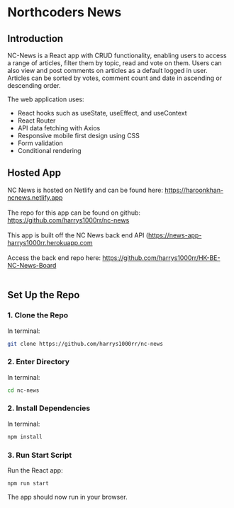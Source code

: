 # Northcoders News

## Introduction

NC-News is a React app with CRUD functionality, enabling users to access a range of articles, filter them by topic, read and vote on them. Users can also view and post comments on articles as a default logged in user. Articles can be sorted by votes, comment count and date in ascending or descending order.

The web application uses:

- React hooks such as useState, useEffect, and useContext
- React Router
- API data fetching with Axios
- Responsive mobile first design using CSS
- Form validation
- Conditional rendering




## Hosted App

NC News is hosted on Netlify and can be found here: https://haroonkhan-ncnews.netlify.app <br><br>The repo for this app can be found on github: https://github.com/harrys1000rr/nc-news<br><br>
This app is built off the NC News back end API (https://news-app-harrys1000rr.herokuapp.com<br><br> Access the back end repo here: https://github.com/harrys1000rr/HK-BE-NC-News-Board <br><br>

## Set Up the Repo

### 1. Clone the Repo

In terminal:

```bash
git clone https://github.com/harrys1000rr/nc-news
```

### 2. Enter Directory

In terminal:

```bash
cd nc-news
```

### 2. Install Dependencies

In terminal:

```bash
npm install
```

### 3. Run Start Script

Run the React app:

```bash
npm run start
```
The app should now run in your browser.